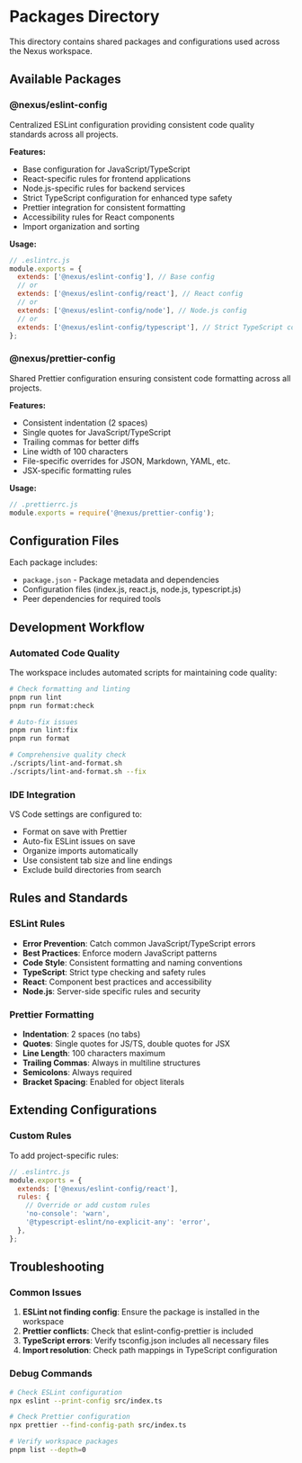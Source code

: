 # Packages Directory

This directory contains shared packages and configurations used across the Nexus
workspace.

## Available Packages

### @nexus/eslint-config

Centralized ESLint configuration providing consistent code quality standards
across all projects.

**Features:**

- Base configuration for JavaScript/TypeScript
- React-specific rules for frontend applications
- Node.js-specific rules for backend services
- Strict TypeScript configuration for enhanced type safety
- Prettier integration for consistent formatting
- Accessibility rules for React components
- Import organization and sorting

**Usage:**

```javascript
// .eslintrc.js
module.exports = {
  extends: ['@nexus/eslint-config'], // Base config
  // or
  extends: ['@nexus/eslint-config/react'], // React config
  // or
  extends: ['@nexus/eslint-config/node'], // Node.js config
  // or
  extends: ['@nexus/eslint-config/typescript'], // Strict TypeScript config
};
```

### @nexus/prettier-config

Shared Prettier configuration ensuring consistent code formatting across all
projects.

**Features:**

- Consistent indentation (2 spaces)
- Single quotes for JavaScript/TypeScript
- Trailing commas for better diffs
- Line width of 100 characters
- File-specific overrides for JSON, Markdown, YAML, etc.
- JSX-specific formatting rules

**Usage:**

```javascript
// .prettierrc.js
module.exports = require('@nexus/prettier-config');
```

## Configuration Files

Each package includes:

- `package.json` - Package metadata and dependencies
- Configuration files (index.js, react.js, node.js, typescript.js)
- Peer dependencies for required tools

## Development Workflow

### Automated Code Quality

The workspace includes automated scripts for maintaining code quality:

```bash
# Check formatting and linting
pnpm run lint
pnpm run format:check

# Auto-fix issues
pnpm run lint:fix
pnpm run format

# Comprehensive quality check
./scripts/lint-and-format.sh
./scripts/lint-and-format.sh --fix
```

### IDE Integration

VS Code settings are configured to:

- Format on save with Prettier
- Auto-fix ESLint issues on save
- Organize imports automatically
- Use consistent tab size and line endings
- Exclude build directories from search

## Rules and Standards

### ESLint Rules

- **Error Prevention**: Catch common JavaScript/TypeScript errors
- **Best Practices**: Enforce modern JavaScript patterns
- **Code Style**: Consistent formatting and naming conventions
- **TypeScript**: Strict type checking and safety rules
- **React**: Component best practices and accessibility
- **Node.js**: Server-side specific rules and security

### Prettier Formatting

- **Indentation**: 2 spaces (no tabs)
- **Quotes**: Single quotes for JS/TS, double quotes for JSX
- **Line Length**: 100 characters maximum
- **Trailing Commas**: Always in multiline structures
- **Semicolons**: Always required
- **Bracket Spacing**: Enabled for object literals

## Extending Configurations

### Custom Rules

To add project-specific rules:

```javascript
// .eslintrc.js
module.exports = {
  extends: ['@nexus/eslint-config/react'],
  rules: {
    // Override or add custom rules
    'no-console': 'warn',
    '@typescript-eslint/no-explicit-any': 'error',
  },
};
```

## Troubleshooting

### Common Issues

1. **ESLint not finding config**: Ensure the package is installed in the
   workspace
2. **Prettier conflicts**: Check that eslint-config-prettier is included
3. **TypeScript errors**: Verify tsconfig.json includes all necessary files
4. **Import resolution**: Check path mappings in TypeScript configuration

### Debug Commands

```bash
# Check ESLint configuration
npx eslint --print-config src/index.ts

# Check Prettier configuration
npx prettier --find-config-path src/index.ts

# Verify workspace packages
pnpm list --depth=0
```
